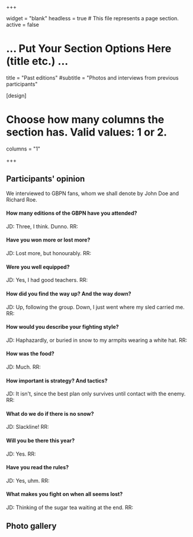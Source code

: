 +++

widget = "blank"
headless = true  # This file represents a page section.
active = false

# ... Put Your Section Options Here (title etc.) ...
title = "Past editions"
#subtitle = "Photos and interviews from previous participants"

[design]
  # Choose how many columns the section has. Valid values: 1 or 2.
  columns = "1"

+++

## Participants' opinion

We interviewed to GBPN fans, whom we shall denote by John Doe and Richard Roe. 

#### How many editions of the GBPN have you attended?
JD: Three, I think. Dunno. RR: 

#### Have you won more or lost more?
JD: Lost more, but honourably. RR: 

#### Were you well equipped?
JD: Yes, I had good teachers. RR: 

#### How did you find the way up? And the way down?
JD: Up, following the group. Down, I just went where my sled carried me. RR: 

#### How would you describe your fighting style?
JD: Haphazardly, or buried in snow to my armpits wearing a white hat. RR: 

#### How was the food?
JD: Much. RR: 

#### How important is strategy? And tactics?
JD: It isn't, since the best plan only survives until contact with the enemy. RR: 

#### What do we do if there is no snow?
JD: Slackline! RR: 

#### Will you be there this year?
JD: Yes. RR: 

#### Have you read the rules?
JD: Yes, uhm. RR: 

#### What makes you fight on when all seems lost?
JD: Thinking of the sugar tea waiting at the end. RR:


## Photo gallery

